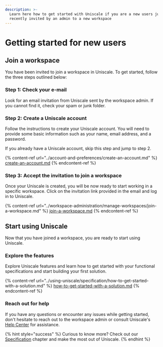 ```yaml
---
description: >-
  Learn here how to get started with Uniscale if you are a new users just
  recently invited by an admin to a new workspace
---
```


# Getting started for new users

## Join a workspace

You have been invited to join a workspace in Uniscale. To get started, follow the three steps outlined below:



### Step 1: Check your e-mail

Look for an email invitation from Uniscale sent by the workspace admin. If you cannot find it, check your spam or junk folder.



### Step 2: Create a Uniscale account

Follow the instructions to create your Uniscale account. You will need to provide some basic information such as your name, email address, and a password.

If you already have a Uniscale account, skip this step and jump to step 2.

{% content-ref url="../account-and-preferences/create-an-account.md" %}
[create-an-account.md](../account-and-preferences/create-an-account.md)
{% endcontent-ref %}



### Step 3: Accept the invitation to join a workspace

Once your Uniscale is created, you will be now ready to start working in a specific workspace. Click on the invitation link provided in the email and log in to Uniscale.

{% content-ref url="../workspace-administration/manage-workspaces/join-a-workspace.md" %}
[join-a-workspace.md](../workspace-administration/manage-workspaces/join-a-workspace.md)
{% endcontent-ref %}



## Start using Uniscale

Now that you have joined a workspace, you are ready to start using Uniscale.

### Explore the features

Explore Uniscale features and learn how to get started with your functional specifications and start building your first solution.

{% content-ref url="../using-uniscale/specification/how-to-get-started-with-a-solution.md" %}
[how-to-get-started-with-a-solution.md](../using-uniscale/specification/how-to-get-started-with-a-solution.md)
{% endcontent-ref %}



### Reach out for help

If you have any questions or encounter any issues while getting started, don't hesitate to reach out to the workspace admin or consult Uniscale's [Help Center](https://help.uniscale.com/) for assistance.



{% hint style="success" %}
Curious to know more? Check out our [Specification](../using-uniscale/specification/) chapter and make the most out of Uniscale.
{% endhint %}

